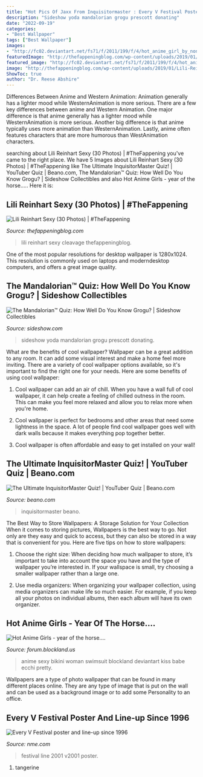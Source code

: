```yaml
---
title: "Hot Pics Of Jaxx From Inquisitormaster : Every V Festival Poster And Line-up Since 1996"
description: "Sideshow yoda mandalorian grogu prescott donating"
date: "2022-09-19"
categories:
- "Best Wallpaper"
tags: ["Best Wallpaper"]
images:
- "http://fc02.deviantart.net/fs71/f/2011/199/f/4/hot_anime_girl_by_nonvoice-d3zone6.jpg"
featuredImage: "http://thefappeningblog.com/wp-content/uploads/2019/01/Lili-Reinhart-Sexy-TheFappeningBlog.com-10.jpg"
featured_image: "http://fc02.deviantart.net/fs71/f/2011/199/f/4/hot_anime_girl_by_nonvoice-d3zone6.jpg"
image: "http://thefappeningblog.com/wp-content/uploads/2019/01/Lili-Reinhart-Sexy-TheFappeningBlog.com-10.jpg"
ShowToc: true
author: "Dr. Reese Abshire"
---
```



Differences Between Anime and Western Animation: Animation generally has a lighter mood while WesternAnimation is more serious.
There are a few key differences between anime and Western Animation. One major difference is that anime generally has a lighter mood while WesternAnimation is more serious. Another big difference is that anime typically uses more animation than WesternAnimation. Lastly, anime often features characters that are more humorous than WestAnimation characters.

	

		
searching about Lili Reinhart Sexy (30 Photos) | #TheFappening you've came to the right place. We have 5 Images about Lili Reinhart Sexy (30 Photos) | #TheFappening like The Ultimate InquisitorMaster Quiz! | YouTuber Quiz | Beano.com, The Mandalorian™ Quiz: How Well Do You Know Grogu? | Sideshow Collectibles and also Hot Anime Girls - year of the horse..... Here it is:
		
    
## Lili Reinhart Sexy (30 Photos) | #TheFappening

<img loading=lazy src="http://thefappeningblog.com/wp-content/uploads/2019/01/Lili-Reinhart-Sexy-TheFappeningBlog.com-10.jpg" onerror="this.onerror=null;this.src='https://tse1.mm.bing.net/th?id=OIP.WXO5vfhGXalc0rwAEih78AHaLp&amp;pid=15.1';" alt="Lili Reinhart Sexy (30 Photos) | #TheFappening">

_Source: thefappeningblog.com_

>lili reinhart sexy cleavage thefappeningblog. 

	

One of the most popular resolutions for desktop wallpaper is 1280x1024. This resolution is commonly used on laptops and moderndesktop computers, and offers a great image quality.

    
## The Mandalorian™ Quiz: How Well Do You Know Grogu? | Sideshow Collectibles

<img loading=lazy src="https://www.sideshow.com/wp/wp-content/uploads/2020/12/the-child_star-wars_gallery_5f8ded41cd26f.jpg" onerror="this.onerror=null;this.src='https://tse2.mm.bing.net/th?id=OIP.qhYKdf9D5-4a6MtRLcHSswHaE8&amp;pid=15.1';" alt="The Mandalorian™ Quiz: How Well Do You Know Grogu? | Sideshow Collectibles">

_Source: sideshow.com_

>sideshow yoda mandalorian grogu prescott donating. 

	

What are the benefits of cool wallpaper?
Wallpaper can be a great addition to any room. It can add some visual interest and make a home feel more inviting. There are a variety of cool wallpaper options available, so it's important to find the right one for your needs. Here are some benefits of using cool wallpaper: 
1. Cool wallpaper can add an air of chill. When you have a wall full of cool wallpaper, it can help create a feeling of chilled outness in the room. This can make you feel more relaxed and allow you to relax more when you're home. 

2. Cool wallpaper is perfect for bedrooms and other areas that need some lightness in the space. A lot of people find cool wallpaper goes well with dark walls because it makes everything pop together better. 

3. Cool wallpaper is often affordable and easy to get installed on your wall!

    
## The Ultimate InquisitorMaster Quiz! | YouTuber Quiz | Beano.com

<img loading=lazy src="https://www.beano.com/wp-content/uploads/2021/05/im9.png?resize=1024%2C576&amp;quality=76&amp;strip=all" onerror="this.onerror=null;this.src='https://tse3.mm.bing.net/th?id=OIP.qVGoEIsCXKKDBS3-L8bv6QHaEK&amp;pid=15.1';" alt="The Ultimate InquisitorMaster Quiz! | YouTuber Quiz | Beano.com">

_Source: beano.com_

>inquisitormaster beano. 

	

The Best Way to Store Wallpapers: A Storage Solution for Your Collection
When it comes to storing pictures, Wallpapers is the best way to go. Not only are they easy and quick to access, but they can also be stored in a way that is convenient for you. Here are five tips on how to store wallpapers:
1) Choose the right size: When deciding how much wallpaper to store, it’s important to take into account the space you have and the type of wallpaper you’re interested in. If your wallspace is small, try choosing a smaller wallpaper rather than a large one.

2) Use media organizers: When organizing your wallpaper collection, using media organizers can make life so much easier. For example, if you keep all your photos on individual albums, then each album will have its own organizer.

    
## Hot Anime Girls - Year Of The Horse....

<img loading=lazy src="http://fc02.deviantart.net/fs71/f/2011/199/f/4/hot_anime_girl_by_nonvoice-d3zone6.jpg" onerror="this.onerror=null;this.src='https://tse1.mm.bing.net/th?id=OIP.h51h71_eHSjYOwrCDmm6uwHaFj&amp;pid=15.1';" alt="Hot Anime Girls - year of the horse....">

_Source: forum.blockland.us_

>anime sexy bikini woman swimsuit blockland deviantart kiss babe ecchi pretty. 

	



Wallpapers are a type of photo wallpaper that can be found in many different places online. They are any type of image that is put on the wall and can be used as a background image or to add some Personality to an office.

    
## Every V Festival Poster And Line-up Since 1996

<img loading=lazy src="https://www.nme.com/wp-content/uploads/2018/03/v2001.jpg" onerror="this.onerror=null;this.src='https://tse2.mm.bing.net/th?id=OIP.8cN7IYHq9_IWWqIbQjnQ6wHaKj&amp;pid=15.1';" alt="Every V Festival poster and line-up since 1996">

_Source: nme.com_

>festival line 2001 v2001 poster. 

	

1. tangerine 


